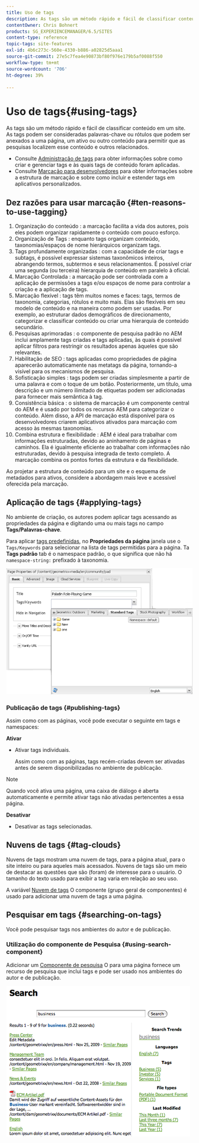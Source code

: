 ```yaml
---
title: Uso de tags
description: As tags são um método rápido e fácil de classificar conteúdo em um site. As tags podem ser consideradas palavras-chave ou rótulos que podem ser anexados a uma página, um ativo ou outro conteúdo para permitir que as pesquisas localizem esse conteúdo e outros relacionados.
contentOwner: Chris Bohnert
products: SG_EXPERIENCEMANAGER/6.5/SITES
content-type: reference
topic-tags: site-features
exl-id: 4b6c273c-560e-4330-b886-a02825d5aaa1
source-git-commit: 27e5c7fea4e90873bf80f976e179b5af0088f550
workflow-type: tm+mt
source-wordcount: '706'
ht-degree: 39%

---
```


# Uso de tags{#using-tags}

As tags são um método rápido e fácil de classificar conteúdo em um site. As tags podem ser consideradas palavras-chave ou rótulos que podem ser anexados a uma página, um ativo ou outro conteúdo para permitir que as pesquisas localizem esse conteúdo e outros relacionados.

* Consulte [Administração de tags](/help/sites-administering/tags.md) para obter informações sobre como criar e gerenciar tags e às quais tags de conteúdo foram aplicadas.
* Consulte [Marcação para desenvolvedores](/help/sites-developing/tags.md) para obter informações sobre a estrutura de marcação e sobre como incluir e estender tags em aplicativos personalizados.

## Dez razões para usar marcação {#ten-reasons-to-use-tagging}

1. Organização do conteúdo : a marcação facilita a vida dos autores, pois eles podem organizar rapidamente o conteúdo com pouco esforço.
1. Organização de Tags : enquanto tags organizam conteúdo, taxonomias/espaços de nome hierárquicos organizam tags.
1. Tags profundamente organizadas : com a capacidade de criar tags e subtags, é possível expressar sistemas taxonômicos inteiros, abrangendo termos, subtermos e seus relacionamentos. É possível criar uma segunda (ou terceira) hierarquia de conteúdo em paralelo à oficial.
1. Marcação Controlada : a marcação pode ser controlada com a aplicação de permissões a tags e/ou espaços de nome para controlar a criação e a aplicação de tags.
1. Marcação flexível : tags têm muitos nomes e faces: tags, termos de taxonomia, categorias, rótulos e muito mais. Elas são flexíveis em seu modelo de conteúdo e na maneira como podem ser usadas. Por exemplo, ao estruturar dados demográficos de direcionamento, categorizar e classificar conteúdo ou criar uma hierarquia de conteúdo secundário.
1. Pesquisas aprimoradas : o componente de pesquisa padrão no AEM inclui amplamente tags criadas e tags aplicadas, às quais é possível aplicar filtros para restringir os resultados apenas àqueles que são relevantes.
1. Habilitação de SEO : tags aplicadas como propriedades de página aparecerão automaticamente nas metatags da página, tornando-a visível para os mecanismos de pesquisa.
1. Sofisticação simples : tags podem ser criadas simplesmente a partir de uma palavra e com o toque de um botão. Posteriormente, um título, uma descrição e um número ilimitado de etiquetas podem ser adicionadas para fornecer mais semântica à tag.
1. Consistência básica : o sistema de marcação é um componente central do AEM e é usado por todos os recursos AEM para categorizar o conteúdo. Além disso, a API de marcação está disponível para os desenvolvedores criarem aplicativos ativados para marcação com acesso às mesmas taxonomias.
1. Combina estrutura e flexibilidade : AEM é ideal para trabalhar com informações estruturadas, devido ao aninhamento de páginas e caminhos. Ela é igualmente eficiente ao trabalhar com informações não estruturadas, devido à pesquisa integrada de texto completo. A marcação combina os pontos fortes da estrutura e da flexibilidade.

Ao projetar a estrutura de conteúdo para um site e o esquema de metadados para ativos, considere a abordagem mais leve e acessível oferecida pela marcação.

## Aplicação de tags   {#applying-tags}

No ambiente de criação, os autores podem aplicar tags acessando as propriedades da página e digitando uma ou mais tags no campo **Tags/Palavras-chave**.

Para aplicar [tags predefinidas](/help/sites-administering/tags.md), no **Propriedades da página** janela use o `Tags/Keywords` para selecionar na lista de tags permitidas para a página. Ta **Tags padrão** tab é o namespace padrão, o que significa que não há `namespace-string:` prefixado à taxonomia.

![chlimage_1-2](assets/chlimage_1-2a.png)

### Publicação de tags {#publishing-tags}

Assim como com as páginas, você pode executar o seguinte em tags e namespaces:

**Ativar**

* Ativar tags individuais.

  Assim como com as páginas, tags recém-criadas devem ser ativadas antes de serem disponibilizadas no ambiente de publicação.

>[!NOTE]
>
>Quando você ativa uma página, uma caixa de diálogo é aberta automaticamente e permite ativar tags não ativadas pertencentes a essa página.

**Desativar**

* Desativar as tags selecionadas.

## Nuvens de tags {#tag-clouds}

Nuvens de tags mostram uma nuvem de tags, para a página atual, para o site inteiro ou para aqueles mais acessados. Nuvens de tags são um meio de destacar as questões que são (foram) de interesse para o usuário. O tamanho do texto usado para exibir a tag varia em relação ao seu uso.

A variável [Nuvem de tags](/help/sites-classic-ui-authoring/classic-page-author-edit-mode.md#tag-cloud) O componente (grupo geral de componentes) é usado para adicionar uma nuvem de tags a uma página.

## Pesquisar em tags {#searching-on-tags}

Você pode pesquisar tags nos ambientes do autor e de publicação.

### Utilização do componente de Pesquisa {#using-search-component}

Adicionar um [Componente de pesquisa](/help/sites-classic-ui-authoring/classic-page-author-edit-mode.md#search) O para uma página fornece um recurso de pesquisa que inclui tags e pode ser usado nos ambientes do autor e de publicação.

![chlimage_1-3](assets/chlimage_1-3a.png)
